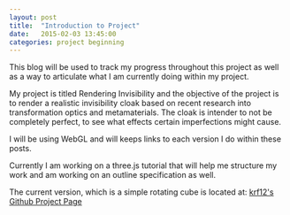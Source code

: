 ```yaml
---
layout: post
title:  "Introduction to Project"
date:   2015-02-03 13:45:00
categories: project beginning
---
```

This blog will be used to track my progress throughout this project as well as a way to
articulate what I am currently doing within my project.

My project is titled Rendering Invisibility and the objective of the project is to render
a realistic invisibility cloak based on recent research into transformation optics
and metamaterials. The cloak is intender to not be completely perfect, to
see what effects certain imperfections might cause.

I will be using WebGL and will keeps links to each version I do
within these posts.

Currently I am working on a three.js tutorial that will help me structure my work
and am working on an outline specification as well.

The current version, which is a simple rotating cube is located at:
[krf12's Github Project Page](http://krf12.github.io/RenderingInvisibility)
